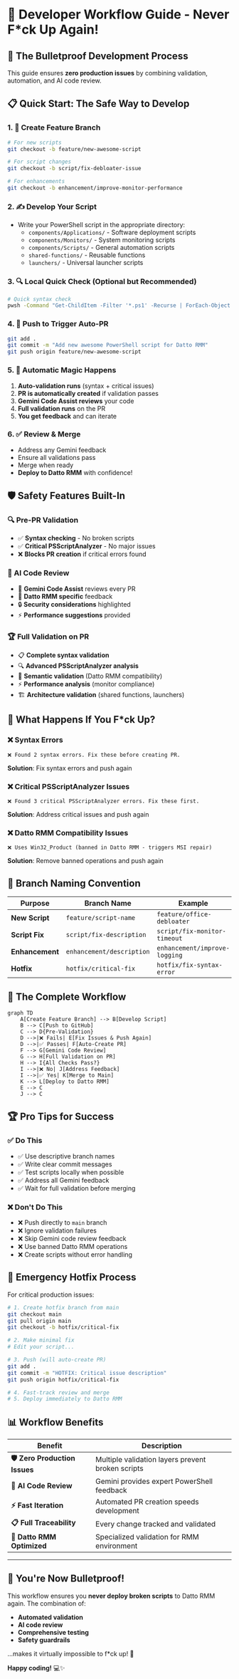 # 🚀 Developer Workflow Guide - Never F*ck Up Again!

## 🎯 **The Bulletproof Development Process**

This guide ensures **zero production issues** by combining validation, automation, and AI code review.

## 📋 **Quick Start: The Safe Way to Develop**

### **1. 🌿 Create Feature Branch**
```bash
# For new scripts
git checkout -b feature/new-awesome-script

# For script changes  
git checkout -b script/fix-debloater-issue

# For enhancements
git checkout -b enhancement/improve-monitor-performance
```

### **2. ✍️ Develop Your Script**
- Write your PowerShell script in the appropriate directory:
  - `components/Applications/` - Software deployment scripts
  - `components/Monitors/` - System monitoring scripts  
  - `components/Scripts/` - General automation scripts
  - `shared-functions/` - Reusable functions
  - `launchers/` - Universal launcher scripts

### **3. 🔍 Local Quick Check (Optional but Recommended)**
```bash
# Quick syntax check
pwsh -Command "Get-ChildItem -Filter '*.ps1' -Recurse | ForEach-Object { try { [void][System.Management.Automation.PSParser]::Tokenize((Get-Content $_.FullName -Raw), [ref]$null); Write-Host '✅ $($_.Name)' } catch { Write-Error '❌ $($_.Name): $($_.Exception.Message)' } }"
```

### **4. 🚀 Push to Trigger Auto-PR**
```bash
git add .
git commit -m "Add new awesome PowerShell script for Datto RMM"
git push origin feature/new-awesome-script
```

### **5. 🤖 Automatic Magic Happens**
1. **Auto-validation runs** (syntax + critical issues)
2. **PR is automatically created** if validation passes
3. **Gemini Code Assist reviews** your code
4. **Full validation runs** on the PR
5. **You get feedback** and can iterate

### **6. ✅ Review & Merge**
- Address any Gemini feedback
- Ensure all validations pass
- Merge when ready
- **Deploy to Datto RMM** with confidence!

## 🛡️ **Safety Features Built-In**

### **🔍 Pre-PR Validation**
- ✅ **Syntax checking** - No broken scripts
- ✅ **Critical PSScriptAnalyzer** - No major issues
- ❌ **Blocks PR creation** if critical errors found

### **🤖 AI Code Review**
- 🧠 **Gemini Code Assist** reviews every PR
- 🎯 **Datto RMM specific** feedback
- 🔒 **Security considerations** highlighted
- ⚡ **Performance suggestions** provided

### **🏆 Full Validation on PR**
- 📋 **Complete syntax validation**
- 🔍 **Advanced PSScriptAnalyzer analysis**
- 🧠 **Semantic validation** (Datto RMM compatibility)
- ⚡ **Performance analysis** (monitor compliance)
- 🏗️ **Architecture validation** (shared functions, launchers)

## 🚨 **What Happens If You F*ck Up?**

### **❌ Syntax Errors**
```
❌ Found 2 syntax errors. Fix these before creating PR.
```
**Solution**: Fix syntax errors and push again

### **❌ Critical PSScriptAnalyzer Issues**
```
❌ Found 3 critical PSScriptAnalyzer errors. Fix these first.
```
**Solution**: Address critical issues and push again

### **❌ Datto RMM Compatibility Issues**
```
❌ Uses Win32_Product (banned in Datto RMM - triggers MSI repair)
```
**Solution**: Remove banned operations and push again

## 🎯 **Branch Naming Convention**

| Purpose | Branch Name | Example |
|---------|-------------|---------|
| **New Script** | `feature/script-name` | `feature/office-debloater` |
| **Script Fix** | `script/fix-description` | `script/fix-monitor-timeout` |
| **Enhancement** | `enhancement/description` | `enhancement/improve-logging` |
| **Hotfix** | `hotfix/critical-fix` | `hotfix/fix-syntax-error` |

## 🔄 **The Complete Workflow**

```mermaid
graph TD
    A[Create Feature Branch] --> B[Develop Script]
    B --> C[Push to GitHub]
    C --> D{Pre-Validation}
    D -->|❌ Fails| E[Fix Issues & Push Again]
    D -->|✅ Passes| F[Auto-Create PR]
    F --> G[Gemini Code Review]
    G --> H[Full Validation on PR]
    H --> I{All Checks Pass?}
    I -->|❌ No| J[Address Feedback]
    I -->|✅ Yes| K[Merge to Main]
    K --> L[Deploy to Datto RMM]
    E --> C
    J --> C
```

## 🏆 **Pro Tips for Success**

### **✅ Do This**
- ✅ Use descriptive branch names
- ✅ Write clear commit messages
- ✅ Test scripts locally when possible
- ✅ Address all Gemini feedback
- ✅ Wait for full validation before merging

### **❌ Don't Do This**
- ❌ Push directly to `main` branch
- ❌ Ignore validation failures
- ❌ Skip Gemini code review feedback
- ❌ Use banned Datto RMM operations
- ❌ Create scripts without error handling

## 🚀 **Emergency Hotfix Process**

For critical production issues:

```bash
# 1. Create hotfix branch from main
git checkout main
git pull origin main
git checkout -b hotfix/critical-fix

# 2. Make minimal fix
# Edit your script...

# 3. Push (will auto-create PR)
git add .
git commit -m "HOTFIX: Critical issue description"
git push origin hotfix/critical-fix

# 4. Fast-track review and merge
# 5. Deploy immediately to Datto RMM
```

## 📊 **Workflow Benefits**

| Benefit | Description |
|---------|-------------|
| **🛡️ Zero Production Issues** | Multiple validation layers prevent broken scripts |
| **🤖 AI Code Review** | Gemini provides expert PowerShell feedback |
| **⚡ Fast Iteration** | Automated PR creation speeds development |
| **📋 Full Traceability** | Every change tracked and validated |
| **🎯 Datto RMM Optimized** | Specialized validation for RMM environment |

---

## 🎉 **You're Now Bulletproof!**

This workflow ensures you **never deploy broken scripts** to Datto RMM again. The combination of:
- **Automated validation**
- **AI code review** 
- **Comprehensive testing**
- **Safety guardrails**

...makes it virtually impossible to f*ck up! 🚀

**Happy coding!** 💻✨
